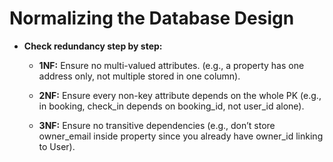 # Normalizing the Database Design

- **Check redundancy step by step:**
    - **1NF:** Ensure no multi-valued attributes. (e.g., a property has one address only, not multiple stored in one column).

    - **2NF:** Ensure every non-key attribute depends on the whole PK (e.g., in booking, check_in depends on booking_id, not user_id alone).

    - **3NF:** Ensure no transitive dependencies (e.g., don’t store owner_email inside property since you already have owner_id linking to User).